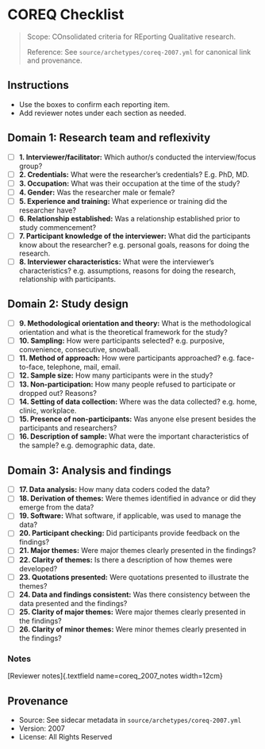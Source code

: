 # COREQ Checklist

> Scope: COnsolidated criteria for REporting Qualitative research.
>
> Reference: See `source/archetypes/coreq-2007.yml` for canonical link and provenance.

## Instructions
- Use the boxes to confirm each reporting item.
- Add reviewer notes under each section as needed.

## Domain 1: Research team and reflexivity

- [ ] **1. Interviewer/facilitator:** Which author/s conducted the interview/focus group?
- [ ] **2. Credentials:** What were the researcher’s credentials? E.g. PhD, MD.
- [ ] **3. Occupation:** What was their occupation at the time of the study?
- [ ] **4. Gender:** Was the researcher male or female?
- [ ] **5. Experience and training:** What experience or training did the researcher have?
- [ ] **6. Relationship established:** Was a relationship established prior to study commencement?
- [ ] **7. Participant knowledge of the interviewer:** What did the participants know about the researcher? e.g. personal goals, reasons for doing the research.
- [ ] **8. Interviewer characteristics:** What were the interviewer’s characteristics? e.g. assumptions, reasons for doing the research, relationship with participants.

## Domain 2: Study design

- [ ] **9. Methodological orientation and theory:** What is the methodological orientation and what is the theoretical framework for the study?
- [ ] **10. Sampling:** How were participants selected? e.g. purposive, convenience, consecutive, snowball.
- [ ] **11. Method of approach:** How were participants approached? e.g. face-to-face, telephone, mail, email.
- [ ] **12. Sample size:** How many participants were in the study?
- [ ] **13. Non-participation:** How many people refused to participate or dropped out? Reasons?
- [ ] **14. Setting of data collection:** Where was the data collected? e.g. home, clinic, workplace.
- [ ] **15. Presence of non-participants:** Was anyone else present besides the participants and researchers?
- [ ] **16. Description of sample:** What were the important characteristics of the sample? e.g. demographic data, date.

## Domain 3: Analysis and findings

- [ ] **17. Data analysis:** How many data coders coded the data?
- [ ] **18. Derivation of themes:** Were themes identified in advance or did they emerge from the data?
- [ ] **19. Software:** What software, if applicable, was used to manage the data?
- [ ] **20. Participant checking:** Did participants provide feedback on the findings?
- [ ] **21. Major themes:** Were major themes clearly presented in the findings?
- [ ] **22. Clarity of themes:** Is there a description of how themes were developed?
- [ ] **23. Quotations presented:** Were quotations presented to illustrate the themes?
- [ ] **24. Data and findings consistent:** Was there consistency between the data presented and the findings?
- [ ] **25. Clarity of major themes:** Were major themes clearly presented in the findings?
- [ ] **26. Clarity of minor themes:** Were minor themes clearly presented in the findings?

### Notes
[Reviewer notes]{.textfield name=coreq_2007_notes width=12cm}

## Provenance
- Source: See sidecar metadata in `source/archetypes/coreq-2007.yml`
- Version: 2007
- License: All Rights Reserved